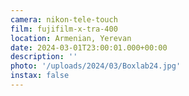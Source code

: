 ```yaml
---
camera: nikon-tele-touch
film: fujifilm-x-tra-400
location: Armenian, Yerevan
date: 2024-03-01T23:00:01.000+00:00
description: ''
photo: '/uploads/2024/03/Boxlab24.jpg'
instax: false
---
```


